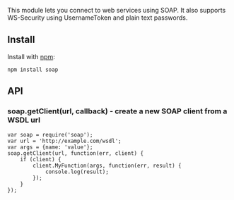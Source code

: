 This module lets you connect to web services using SOAP.  It also supports WS-Security using UsernameToken and plain text passwords.

## Install

Install with [npm](http://github.com/isaacs/npm):

    npm install soap

## API

### soap.getClient(url, callback) - create a new SOAP client from a WSDL url

    var soap = require('soap');
    var url = 'http://example.com/wsdl';
    var args = {name: 'value'};
    soap.getClient(url, function(err, client) {
        if (client) {
            client.MyFunction(args, function(err, result) {
                console.log(result);
            });
        }
    });

